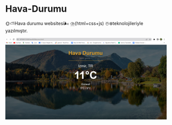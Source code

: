 <h1> Hava-Durumu</h1>

<p>🌞​​​⛅​​Hava durumu websitesi​🌬️​ ​​⛈️​(html+css+js) ​​​☃️​​​​❄️​teknolojileriyle yazılmıştır.</p>

<img src="/images/hava durumu.png">
